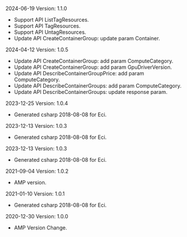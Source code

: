 2024-06-19 Version: 1.1.0
- Support API ListTagResources.
- Support API TagResources.
- Support API UntagResources.
- Update API CreateContainerGroup: update param Container.


2024-04-12 Version: 1.0.5
- Update API CreateContainerGroup: add param ComputeCategory.
- Update API CreateContainerGroup: add param GpuDriverVersion.
- Update API DescribeContainerGroupPrice: add param ComputeCategory.
- Update API DescribeContainerGroups: add param ComputeCategory.
- Update API DescribeContainerGroups: update response param.


2023-12-25 Version: 1.0.4
- Generated csharp 2018-08-08 for Eci.

2023-12-13 Version: 1.0.3
- Generated csharp 2018-08-08 for Eci.

2023-12-13 Version: 1.0.3
- Generated csharp 2018-08-08 for Eci.

2021-09-04 Version: 1.0.2
- AMP version.

2021-01-10 Version: 1.0.1
- Generated csharp 2018-08-08 for Eci.

2020-12-30 Version: 1.0.0
- AMP Version Change.

